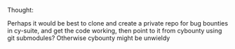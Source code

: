 Thought:

Perhaps it would be best to clone and create a private repo for bug bounties in cy-suite, and get the code working, then point to it from cybounty using git submodules? Otherwise cybounty might be unwieldy
